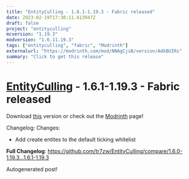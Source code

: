 ```yaml
---
title: "EntityCulling - 1.6.1-1.19.3 - Fabric released"
date: 2023-02-19T17:30:11.613947Z
draft: false
project: "entityculling"
mcversion: "1.19.3"
modversion: "1.6.11.19.3"
tags: ["entityculling", "fabric", "Modrinth"]
externalurl: "https://modrinth.com/mod/NNAgCjsB/version/AdkBUIRs"
summary: "Click to get this release"
---
```

# [EntityCulling](/project/entityculling) - 1.6.1-1.19.3 - Fabric released
Download [this](https://modrinth.com/mod/NNAgCjsB/version/AdkBUIRs) version or check out the [Modrinth](https://modrinth.com/mod/NNAgCjsB) page!

Changelog: Changes:
- Add create entites to the default ticking whitelist

**Full Changelog**: https://github.com/tr7zw/EntityCulling/compare/1.6.0-1.19.3...1.6.1-1.19.3

Autogenerated post!
